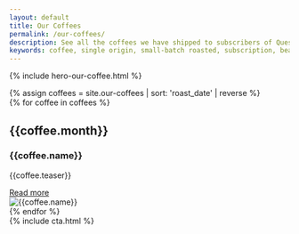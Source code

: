 ```yaml
---
layout: default
title: Our Coffees
permalink: /our-coffees/
description: See all the coffees we have shipped to subscribers of Quest Coffee Club.
keywords: coffee, single origin, small-batch roasted, subscription, beans, whole-bean, Colombia, Colombian
---
```


{% include hero-our-coffee.html %}
<div class="spacer-60"></div>
{% assign coffees = site.our-coffees | sort: 'roast_date' | reverse  %}
<div id="our-coffees">
    <div class="outer">
        <div class="inner expand">
{% for coffee in coffees %}
    <div class="box box-coffee-landing half">
        <div class="expand">
            <div class="content">
                <h2>{{coffee.month}}</h2>
                <h3>{{coffee.name}}</h3>
                <p>{{coffee.teaser}}</p>
                <a class="button button-secondary-white button-small" href="{{coffee.url}}" title="read more">Read more<span class="button-arrow"></span></a>
            </div>
            <div class="image">
                <img src="{{coffee.image_thumbnail}}" title="{{coffee.name}}" />
            </div>
        </div>
    </div>
{% endfor %}
        </div>
    </div>
</div>
<div class="spacer-60"></div>
{% include cta.html %}